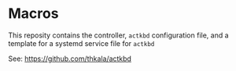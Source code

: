 # Macros
This reposity contains the controller, `actkbd` configuration file, and a template for a systemd service file for `actkbd`

See: https://github.com/thkala/actkbd
